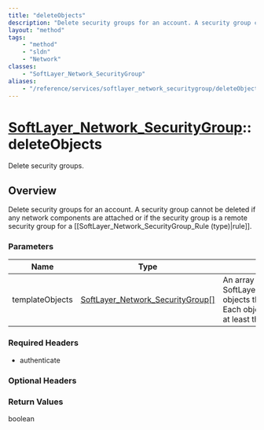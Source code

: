 ```yaml
---
title: "deleteObjects"
description: "Delete security groups for an account. A security group cannot be deleted if any network components are attached or if t... "
layout: "method"
tags:
    - "method"
    - "sldn"
    - "Network"
classes:
    - "SoftLayer_Network_SecurityGroup"
aliases:
    - "/reference/services/softlayer_network_securitygroup/deleteObjects"
---
```

# [SoftLayer_Network_SecurityGroup](/reference/services/SoftLayer_Network_SecurityGroup)::deleteObjects

Delete security groups.


## Overview 
Delete security groups for an account. A security group cannot be deleted if any network components are attached or if the security group is a remote security group for a [[SoftLayer_Network_SecurityGroup_Rule (type)|rule]]. 

### Parameters 
|Name | Type | Description |
| --- | --- | --- |
|templateObjects| <a href='/reference/datatypes/SoftLayer_Network_SecurityGroup'>SoftLayer_Network_SecurityGroup[] </a>| An array of skeleton SoftLayer_Network_SecurityGroup objects that you wish to delete. Each object in the array must have at least their id properties defined.|


### Required Headers
* authenticate

### Optional Headers

### Return Values
boolean

